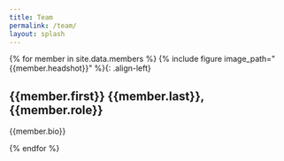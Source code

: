 ```yaml
---
title: Team
permalink: /team/
layout: splash
---
```



{% for member in site.data.members %}
{% include figure image_path="{{member.headshot}}" %}{: .align-left}
<h2>{{member.first}} {{member.last}}, {{member.role}}</h2>
<p>{{member.bio}}</p>
{% endfor %}

